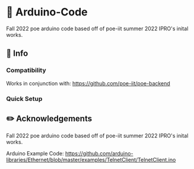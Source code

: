 # 🚨 Arduino-Code
Fall 2022 poe arduino code based off of poe-iit summer 2022 IPRO's inital works.

## 📄 Info
### Compatibility
Works in conjunction with: https://github.com/poe-iit/poe-backend

### Quick Setup

## ✏️ Acknowledgements
Fall 2022 poe arduino code based off of poe-iit summer 2022 IPRO's inital works.

Arduino Example Code: https://github.com/arduino-libraries/Ethernet/blob/master/examples/TelnetClient/TelnetClient.ino
